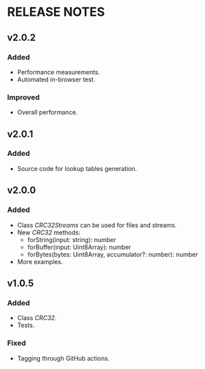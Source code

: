 # RELEASE NOTES

## v2.0.2

### Added

- Performance measurements.
- Automated in-browser test.

### Improved

- Overall performance.

## v2.0.1

### Added

- Source code for lookup tables generation.

## v2.0.0

### Added

- Class *CRC32Streams* can be used for files and streams.
- New *CRC32* methods:
  - forString(input: string): number
  - forBuffer(input: Uint8Array): number
  - forBytes(bytes: Uint8Array, accumulator?: number): number
- More examples.

## v1.0.5

### Added

- Class *CRC32*.
- Tests.

### Fixed

- Tagging through GitHub actions.
